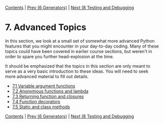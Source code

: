 [Contents](../Contents.md) \| [Prev (6 Generators)](../06_Generators/00_Overview.md) \| [Next (8 Testing and Debugging](../08_Testing_debugging/00_Overview.md)

# 7. Advanced Topics

In this section, we look at a small set of somewhat more advanced
Python features that you might encounter in your day-to-day coding.
Many of these topics could have been covered in earlier course
sections, but weren't in order to spare you further head-explosion at
the time.

It should be emphasized that the topics in this section are only meant
to serve as a very basic introduction to these ideas.  You will need
to seek more advanced material to fill out details.

* [7.1 Variable argument functions](01_Variable_arguments.md)
* [7.2 Anonymous functions and lambda](02_Anonymous_function.md)
* [7.3 Returning function and closures](03_Returning_functions.md)
* [7.4 Function decorators](04_Function_decorators.md)
* [7.5 Static and class methods](05_Decorated_methods.md)

[Contents](../Contents.md) \| [Prev (6 Generators)](../06_Generators/00_Overview.md) \| [Next (8 Testing and Debugging](../08_Testing_debugging/00_Overview.md)
